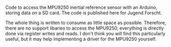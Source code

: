 Code to access the MPU9250 inertial reference sensor with an Arduino, storing data on a SD card.
The code is published here for Jugend Forscht.

The whole thing is written to consume as little space as possible. Therefore, there are no support libaries to access the MPU9250, everything is directly done via register writes and reads.
I don't think you will find this particularly useful, but it may help implementing a driver for the MPU9250 yourself.
